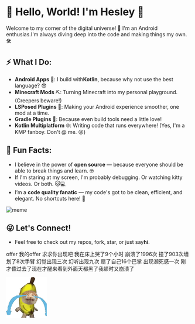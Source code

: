 # 👾 Hello, World! I'm Hesley 👾

Welcome to my corner of the digital universe! 🚀 I'm an ​Android enthusias.I'm always diving deep into the code and making things my own. 🛠️

## ⚡️ What I Do:

* **Android Apps** 📱: I build with ​**Kotlin**​, because why not use the best language? 😎
* **Minecraft Mods** ⛏️: Turning Minecraft into my personal playground. (Creepers beware!)
* **LSPosed Plugins** 🔧: Making your Android experience smoother, one mod at a time.
* **Gradle Plugins** 🔄: Because even build tools need a little love!
* **Kotlin Multiplatform** 🌐: Writing code that runs everywhere! (Yes, I'm a KMP fanboy. Don't @ me. 😜)

## 🚀 Fun Facts:

* I believe in the power of **open source** — because everyone should be able to break things and learn. 🤓
* If I'm staring at my screen, I'm probably debugging. Or watching kitty videos. Or both. 🐱💻
* I’m a **code quality fanatic** — my code's got to be clean, efficient, and elegant. No shortcuts here! 💯

![meme](images/wawawa.gif)

## 😜 Let's Connect!

* Feel free to check out my repos, fork, star, or just say ​**hi**​.

offer  我的offer 求求你出现吧 我在床上哭了9个小时 崩溃了1996次 撞了903次墙 划了8次手臂 幻觉出现三次 幻听出现九次 扇了自己16个巴掌 出现濒死感一次 刚才昏过去了现在才醒来看到外面天都黑了我顿时又崩溃了

![meme](images/香蕉小猫.gif)